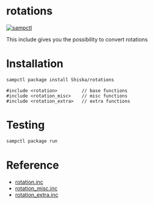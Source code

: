 # rotations

[![sampctl](https://shields.southcla.ws/badge/sampctl-rotations-2f2f2f.svg?style=for-the-badge)](https://github.com/Shiska/rotations)

This include gives you the possibility to convert rotations

# Installation

```bash
sampctl package install Shiska/rotations
```

```pawn
#include <rotation>         // base functions
#include <rotation_misc>    // misc functions
#include <rotation_extra>   // extra functions
```

# Testing

```bash
sampctl package run
```

# Reference

* [rotation.inc](report/rotation.xml)
* [rotation_misc.inc](report/rotation_extra.xml)
* [rotation_extra.inc](report/rotation_extra.xml)